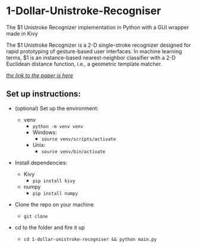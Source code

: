 # 1-Dollar-Unistroke-Recogniser
The $1 Unistroke Recognizer implementation in Python with a GUI wrapper made in Kivy

The $1 Unistroke Recognizer is a 2-D single-stroke recognizer designed for rapid prototyping of gesture-based user interfaces. In machine learning terms, $1 is an instance-based nearest-neighbor classifier with a 2-D Euclidean distance function, i.e., a geometric template matcher. 

[*the link to the paper is here*](http://depts.washington.edu/acelab/proj/dollar/index.html) 

## Set up instructions:
* (optional) Set up the environment:
    * venv
        * ```python -m venv venv```
        * Windows:
            * ```source venv/scripts/activate ```
        * Unix:
            * ```source venv/bin/activate```

* Install dependencies:
    * Kivy 
        * ```pip install kivy```
    * numpy
        * ```pip install numpy```

* Clone the repo on your machine
    * ```git clone ```

* cd to the folder and fire it up
    * ```cd 1-dollar-unistroke-recogniser && python main.py```
